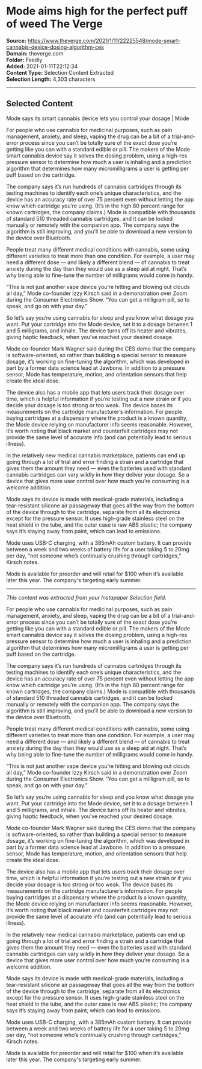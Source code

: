 # Mode aims high for the perfect puff of weed The Verge

**Source:** https://www.theverge.com/2021/1/11/22225548/mode-smart-cannabis-device-dosing-algorithm-ces  
**Domain:** theverge.com  
**Folder:** Feedly  
**Added:** 2021-01-11T22:12:34  
**Content Type:** Selection Content Extracted  
**Selection Length:** 4,303 characters  


---

## Selected Content

Mode says its smart cannabis device lets you control your dosage | Mode

For people who use cannabis for medicinal purposes, such as pain management, anxiety, and sleep, vaping the drug can be a bit of a trial-and-error process since you can’t be totally sure of the exact dose you’re getting like you can with a standard edible or pill. The makers of the Mode smart cannabis device say it solves the dosing problem, using a high-res pressure sensor to determine how much a user is inhaling and a prediction algorithm that determines how many micromilligrams a user is getting per puff based on the cartridge.

The company says it’s run hundreds of cannabis cartridges through its testing machines to identify each one’s unique characteristics, and the device has an accuracy rate of over 75 percent even without letting the app know which cartridge you’re using. (It’s in the high 80 percent range for known cartridges, the company claims.) Mode is compatible with thousands of standard 510 threaded cannabis cartridges, and it can be locked manually or remotely with the companion app. The company says the algorithm is still improving, and you'll be able to download a new version to the device over Bluetooth.

People treat many different medical conditions with cannabis, some using different varieties to treat more than one condition. For example, a user may need a different dose — and likely a different blend — of cannabis to treat anxiety during the day than they would use as a sleep aid at night. That’s why being able to fine-tune the number of milligrams would come in handy.

“This is not just another vape device you’re hitting and blowing out clouds all day,” Mode co-founder Izzy Kirsch said in a demonstration over Zoom during the Consumer Electronics Show. “You can get a milligram pill, so to speak, and go on with your day.”

So let’s say you’re using cannabis for sleep and you know what dosage you want. Put your cartridge into the Mode device, set it to a dosage between 1 and 5 milligrams, and inhale. The device turns off its heater and vibrates, giving haptic feedback, when you’ve reached your desired dosage.

Mode co-founder Mark Wagner said during the CES demo that the company is software-oriented, so rather than building a special sensor to measure dosage, it’s working on fine-tuning the algorithm, which was developed in part by a former data science lead at Jawbone. In addition to a pressure sensor, Mode has temperature, motion, and orientation sensors that help create the ideal dose.

The device also has a mobile app that lets users track their dosage over time, which is helpful information if you’re testing out a new strain or if you decide your dosage is too strong or too weak. The device bases its measurements on the cartridge manufacturer’s information. For people buying cartridges at a dispensary where the product is a known quantity, the Mode device relying on manufacturer info seems reasonable. However, it’s worth noting that black market and counterfeit cartridges may not provide the same level of accurate info (and can potentially lead to serious illness).

In the relatively new medical cannabis marketplace, patients can end up going through a lot of trial and error finding a strain and a cartridge that gives them the amount they need — even the batteries used with standard cannabis cartridges can vary wildly in how they deliver your dosage. So a device that gives more user control over how much you’re consuming is a welcome addition.

Mode says its device is made with medical-grade materials, including a tear-resistant silicone air passageway that goes all the way from the bottom of the device through to the cartridge, separate from all its electronics except for the pressure sensor. It uses high-grade stainless steel on the heat shield in the tube, and the outer case is raw ABS plastic; the company says it’s staying away from paint, which can lead to emissions.

Mode uses USB-C charging, with a 385mAh custom battery. It can provide between a week and two weeks of battery life for a user taking 5 to 20mg per day, “not someone who’s continually crushing through cartridges,” Kirsch notes.

Mode is available for preorder and will retail for $100 when it’s available later this year. The company's targeting early summer.

---

*This content was extracted from your Instapaper Selection field.*

For people who use cannabis for medicinal purposes, such as pain management, anxiety, and sleep, vaping the drug can be a bit of a trial-and-error process since you can’t be totally sure of the exact dose you’re getting like you can with a standard edible or pill. The makers of the Mode smart cannabis device say it solves the dosing problem, using a high-res pressure sensor to determine how much a user is inhaling and a prediction algorithm that determines how many micromilligrams a user is getting per puff based on the cartridge.

The company says it’s run hundreds of cannabis cartridges through its testing machines to identify each one’s unique characteristics, and the device has an accuracy rate of over 75 percent even without letting the app know which cartridge you’re using. (It’s in the high 80 percent range for known cartridges, the company claims.) Mode is compatible with thousands of standard 510 threaded cannabis cartridges, and it can be locked manually or remotely with the companion app. The company says the algorithm is still improving, and you'll be able to download a new version to the device over Bluetooth.

People treat many different medical conditions with cannabis, some using different varieties to treat more than one condition. For example, a user may need a different dose — and likely a different blend — of cannabis to treat anxiety during the day than they would use as a sleep aid at night. That’s why being able to fine-tune the number of milligrams would come in handy.

“This is not just another vape device you’re hitting and blowing out clouds all day,” Mode co-founder Izzy Kirsch said in a demonstration over Zoom during the Consumer Electronics Show. “You can get a milligram pill, so to speak, and go on with your day.”

So let’s say you’re using cannabis for sleep and you know what dosage you want. Put your cartridge into the Mode device, set it to a dosage between 1 and 5 milligrams, and inhale. The device turns off its heater and vibrates, giving haptic feedback, when you’ve reached your desired dosage.

Mode co-founder Mark Wagner said during the CES demo that the company is software-oriented, so rather than building a special sensor to measure dosage, it’s working on fine-tuning the algorithm, which was developed in part by a former data science lead at Jawbone. In addition to a pressure sensor, Mode has temperature, motion, and orientation sensors that help create the ideal dose.

The device also has a mobile app that lets users track their dosage over time, which is helpful information if you’re testing out a new strain or if you decide your dosage is too strong or too weak. The device bases its measurements on the cartridge manufacturer’s information. For people buying cartridges at a dispensary where the product is a known quantity, the Mode device relying on manufacturer info seems reasonable. However, it’s worth noting that black market and counterfeit cartridges may not provide the same level of accurate info (and can potentially lead to serious illness).

In the relatively new medical cannabis marketplace, patients can end up going through a lot of trial and error finding a strain and a cartridge that gives them the amount they need — even the batteries used with standard cannabis cartridges can vary wildly in how they deliver your dosage. So a device that gives more user control over how much you’re consuming is a welcome addition.

Mode says its device is made with medical-grade materials, including a tear-resistant silicone air passageway that goes all the way from the bottom of the device through to the cartridge, separate from all its electronics except for the pressure sensor. It uses high-grade stainless steel on the heat shield in the tube, and the outer case is raw ABS plastic; the company says it’s staying away from paint, which can lead to emissions.

Mode uses USB-C charging, with a 385mAh custom battery. It can provide between a week and two weeks of battery life for a user taking 5 to 20mg per day, “not someone who’s continually crushing through cartridges,” Kirsch notes.

Mode is available for preorder and will retail for $100 when it’s available later this year. The company's targeting early summer.
